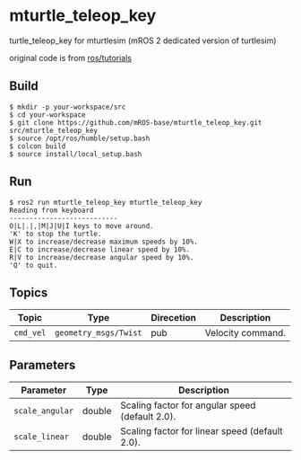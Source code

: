 # mturtle_teleop_key

turtle_teleop_key for mturtlesim (mROS 2 dedicated version of turtlesim)

original code is from [ros/tutorials](https://github.com/ros/ros_tutorials/blob/humble/turtlesim/tutorials/teleop_turtle_key.cpp)

## Build

```
$ mkdir -p your-workspace/src
$ cd your-workspace
$ git clone https://github.com/mROS-base/mturtle_teleop_key.git src/mturtle_teleop_key
$ source /opt/ros/humble/setup.bash
$ colcon build
$ source install/local_setup.bash
```

## Run

```
$ ros2 run mturtle_teleop_key mturtle_teleop_key
Reading from keyboard
---------------------------
O|L|.|,|M|J|U|I keys to move around.
'K' to stop the turtle.
W|X to increase/decrease maximum speeds by 10%.
E|C to increase/decrease linear speed by 10%.
R|V to increase/decrease angular speed by 10%.
'Q' to quit.
```

## Topics

| Topic | Type | Direcetion | Description |
| --- | --- | --- | --- |
| `cmd_vel` | `geometry_msgs/Twist` | pub | Velocity command. |

## Parameters

| Parameter | Type | Description |
| --- | --- | --- |
| `scale_angular` | double | Scaling factor for angular speed (default 2.0). |
| `scale_linear` | double | Scaling factor for linear speed (default 2.0). |
